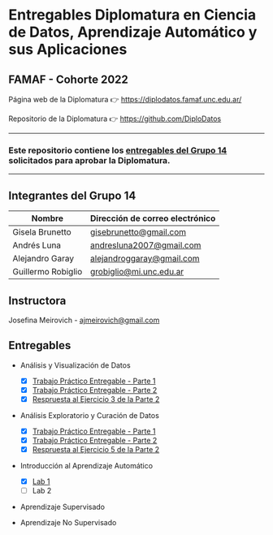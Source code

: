 # Entregables Diplomatura en Ciencia de Datos, Aprendizaje Automático y sus Aplicaciones

## FAMAF - Cohorte 2022

Página web de la Diplomatura :point_right: https://diplodatos.famaf.unc.edu.ar/

Repositorio de la Diplomatura :point_right: https://github.com/DiploDatos

<hr style="border-color: yellow">

### Este repositorio contiene los <u>entregables del Grupo 14</u> solicitados para aprobar la Diplomatura.

<hr style="border-color: yellow">



## Integrantes del Grupo 14

|Nombre|Dirección de correo electrónico|
|------|-------------------------------|
|Gisela Brunetto|[gisebrunetto@gmail.com](mailto:gisebrunetto@gmail.com)|
|Andrés Luna|[andresluna2007@gmail.com](mailto:andresluna2007@gmail.com)|
|Alejandro Garay|[alejandroggaray@gmail.com](mailto:alejandroggaray@gmail.com)|
|Guillermo Robiglio|[grobiglio@mi.unc.edu.ar](mailto:grobiglio@mi.unc.edu.ar)|

## Instructora

Josefina Meirovich - [ajmeirovich@gmail.com](jmeirovich@gmail.com)

## Entregables

- Análisis y Visualización de Datos

  - [x] [Trabajo Práctico Entregable - Parte 1](./1-Analisis-y-Visualizacion/Grupo_14_Entregable_Parte_1.ipynb)
  - [x] [Trabajo Práctico Entregable - Parte 2](./1-Analisis-y-Visualizacion/Grupo_14_Entregable_Parte_2.ipynb)
  - [x] [Respruesta al Ejercicio 3 de la Parte 2](./1-Analisis-y-Visualizacion/Grupo_14_Entregable_2_Ejercicio_3.pdf)

- Análisis Exploratorio y Curación de Datos

  - [x] [Trabajo Práctico Entregable - Parte 1](./2-Analisis-Exploratorio/Grupo14_entregable_Parte_1_2022.ipynb)
  - [x] [Trabajo Práctico Entregable - Parte 2](./2-Analisis-Exploratorio/Grupo14_entregable_Parte_2_2022.ipynb)
  - [x] [Respruesta al Ejercicio 5 de la Parte 2](./2-Analisis-Exploratorio/README.md)

- Introducción al Aprendizaje Automático

  - [x] [Lab 1](./3-Intro-Machine-Learning/Lab%201.ipynb)
  - [ ] Lab 2

- Aprendizaje Supervisado

- Aprendizaje No Supervisado

